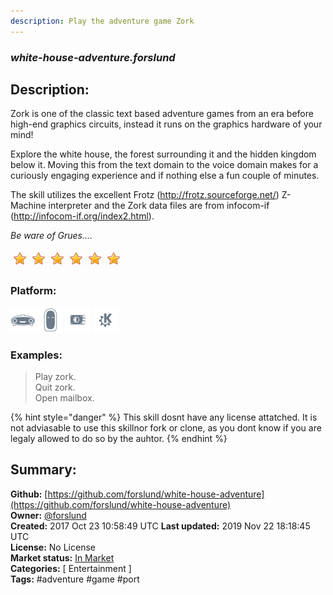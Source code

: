 ```yaml
---
description: Play the adventure game Zork
---
```


### _white-house-adventure.forslund_  
## Description:  
Zork is one of the classic text based adventure games from an era before high-end graphics circuits, instead it runs on the graphics hardware of your mind!

Explore the white house, the forest surrounding it and the hidden kingdom below it. Moving this from the text domain to the voice domain makes for a curiously engaging experience and if nothing else a fun couple of minutes.

The skill utilizes the excellent Frotz (http://frotz.sourceforge.net/) Z-Machine interpreter and the Zork data files are from infocom-if (http://infocom-if.org/index2.html).

*Be ware of Grues....*  
  
![](../.gitbook/assets/star.png)![](../.gitbook/assets/star.png)![](../.gitbook/assets/star.png)![](../.gitbook/assets/star.png)![](../.gitbook/assets/star.png)![](../.gitbook/assets/star.png)  
  
### Platform:  
 ![Mark I](../.gitbook/assets/mark-1-icon.png)  ![Mark II](../.gitbook/assets/mark-2-icon.png)  ![Picroft](../.gitbook/assets/picroft-icon.png)  ![plasmoid](../.gitbook/assets/kde.png)   
### Examples:  
> Play zork.  
> Quit zork.  
> Open mailbox.  
  
{% hint style="danger" %}
This skill dosnt have any license attatched. It is not adviasable to use this skillnor fork or clone, as you dont know if you are legaly allowed to do so by the auhtor.
{% endhint %}
  
## Summary:  
**Github:** [https://github.com/forslund/white-house-adventure](https://github.com/forslund/white-house-adventure)  
**Owner:** [@forslund](https://github.com/forslund)  
**Created:** 2017 Oct 23 10:58:49 UTC  **Last updated:** 2019 Nov 22 18:18:45 UTC  
**License:** No License  
**Market status:** [In Market](https://market.mycroft.ai/skill/game-zork)  
**Categories:** [ Entertainment ]   
**Tags:** \#adventure \#game \#port   
